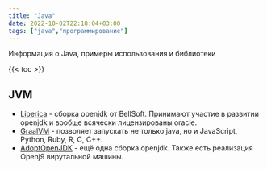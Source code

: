 ```yaml
---
title: "Java"
date: 2022-10-02T22:18:04+03:00
tags: ["java","программирование"]
---
```


Информация о Java, примеры использования и библиотеки

{{< toc >}}

## JVM

* [Liberica](https://bell-sw.com/pages/products/) - сборка openjdk от BellSoft. Принимают участие в развитии openjdk и вообще всячески лицензированы oracle.
* [GraalVM](https://www.graalvm.org/) - позволяет запускать не только java, но и JavaScript, Python, Ruby, R, C, C++.
* [AdoptOpenJDK](https://adoptopenjdk.net/) - ещё одна сборка openjdk. Также есть реализация Openj9 вирутальной машины.
